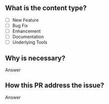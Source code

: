 ## What is the content type?

- [ ] New Feature
- [ ] Bug Fix
- [ ] Enhancement
- [ ] Documentation
- [ ] Underlying Tools

## Why is necessary?

Answer

## How this PR address the issue?

Answer
